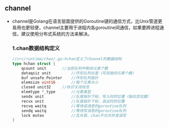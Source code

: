 ## channel

- channel是Golang在语言层面提供的Goroutine键的通信方式，比Unix管道更易用也更轻便，channel主要用于进程内各goroutine间通信，如果要跨进程通信，建议使用分布式系统的方法来解决。

  ### 1.chan数据结构定义

  ```go
  //src/runtime/chan/.go:hchan定义了channel的数据结构
  type hchan struct {
      qcount unit 		//当前队列中剩余元素个数
      dataqsiz unit 		//环形队列长度（可存放的元素个数）
      buf unsafe.Pointer	//环形队列指针
      elemsize uint16		//每个元素大小
      closed unit32		//标识关闭状态
      elemtype *_type		//元素类型
      sendx unit			//队尾指针下标，写入时的位置（指向空位置）
      recvx unit			//队首指针下标，读出时的位置
      recvq waitq			//等待读消息的goroutine队列
      sendq waitq			//等待写消息的goroutine队列
      lock mutex			//互斥锁，chan不允许并发读写
  }
  ```

  



